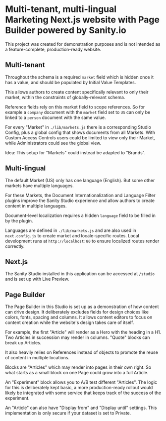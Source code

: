 # Multi-tenant, multi-lingual Marketing Next.js website with Page Builder powered by Sanity.io

This project was created for demonstration purposes and is not intended as a feature-complete, production-ready website.

## Multi-tenant

Throughout the schema is a required `market` field which is hidden once it has a value, and should be populated by Initial Value Templates.

This allows authors to create content specifically relevant to only their market, within the constraints of globally-relevant schema.

Reference fields rely on this market field to scope references. So for example a `company` document with the `market` field set to `US` can only be linked to a `person` document with the same value.

For every "Market" in `./lib/markets.js` there is a corresponding Studio Config, plus a global config that shows documents from all Markets. With Custom Access Controls users could be limited to view only their Market, while Administrators could see the global view.

Idea: This setup for "Markets" could instead be adapted to "Brands".

## Multi-lingual

The default Market (US) only has one language (English). But some other markets have multiple languages.

For these Markets, the Document Internationalization and Language Filter plugins improve the Sanity Studio experience and allow authors to create content in multiple languages.

Document-level localization requires a hidden `language` field to be filled in by the plugin.

Languages are defined in `./lib/markets.js` and are also used in `next.config.js` to create market and locale-specific routes. Local development runs at `http://localhost:80` to ensure localized routes render correctly.

## Next.js

The Sanity Studio installed in this application can be accessed at `/studio` and is set up with Live Preview.

## Page Builder

The Page Builder in this Studio is set up as a demonstration of how content can drive design. It deliberately excludes fields for design choices like colors, fonts, spacing and columns. It allows content editors to focus on content creation while the website's design takes care of itself.

For example, the first "Article" will render as a Hero with the heading in a H1. Two Articles in succession may render in columns. "Quote" blocks can break up Articles.

It also heavily relies on References instead of objects to promote the reuse of content in multiple locations.

Blocks are "Articles" which may render into pages in their own right. So what starts as a small block on one Page could grow into a full Article.

An "Experiment" block allows you to A/B test different "Articles". The logic for this is deliberately kept basic, a more production-ready rollout would likely be integrated with some service that keeps track of the success of the experiment.

An "Article" can also have "Display from" and "Display until" settings. This implementation is only secure if your dataset is set to Private.
